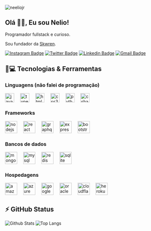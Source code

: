 <p align="left"><img src="https://komarev.com/ghpvc/?username=neeliojr" alt="neeliojr" /></p>

<h2 align="left">Olá 👋🏼, Eu sou Nelio!</h2>
<p align = "justify">Programador fullstack e curioso.</p>

Sou fundador da [Skwren](https://skwren.com).

[![Instagram Badge](https://img.shields.io/badge/-neeliojr-purple?style=flat-square&logo=instagram&logoColor=white&link=https://instagram.com/nelioalvesjunior)](https://instagram.com/nelioalvesjunior)
[![Twitter Badge](https://img.shields.io/badge/-neeliojr-blue?style=flat-square&logo=Twitter&logoColor=white&link=https:twitter.com/oilenj)](https:twitter.com/oilenj)
[![Linkedin Badge](https://img.shields.io/badge/-neeliojr-blue?style=flat-square&logo=Linkedin&logoColor=white&link=https://www.linkedin.com/in/nelio-júnior-349540207/)](https://www.linkedin.com/in/nelio-júnior-349540207)
[![Gmail Badge](https://img.shields.io/badge/-neeliojr@gmail.com-c14438?style=flat-square&logo=Gmail&logoColor=white&link=mailto:neeliojr@gmail.com)](mailto:neeliojr@gmail.com)

## 🚀💻 Tecnologias & Ferramentas

### Linguagens (não falei de programação)
<div align="left">
  <img src="https://cdn.jsdelivr.net/gh/devicons/devicon/icons/javascript/javascript-original.svg" height="30" alt="javascript logo"  />
  <img width="12" />
  <img src="https://cdn.jsdelivr.net/gh/devicons/devicon/icons/typescript/typescript-original.svg" height="30" alt="typescript logo"  />
  <img width="12" />
  <img src="https://cdn.jsdelivr.net/gh/devicons/devicon/icons/html5/html5-original.svg" height="30" alt="html5 logo"  />
  <img width="12" />
  <img src="https://cdn.jsdelivr.net/gh/devicons/devicon/icons/css3/css3-original.svg" height="30" alt="css3 logo"  />
  <img width="12" />
  <img src="https://cdn.jsdelivr.net/gh/devicons/devicon/icons/python/python-original.svg" height="30" alt="python logo"  />
  <img width="12" />
  <img src="https://cdn.jsdelivr.net/gh/devicons/devicon/icons/csharp/csharp-original.svg" height="30" alt="csharp logo"  />
</div>

### Frameworks
<div align="left">
  <img src="https://cdn.jsdelivr.net/gh/devicons/devicon/icons/nodejs/nodejs-original.svg" height="40" alt="nodejs logo"  />
  <img width="12" />
  <img src="https://cdn.jsdelivr.net/gh/devicons/devicon/icons/react/react-original.svg" height="40" alt="react logo"  />
  <img width="12" />
  <img src="https://cdn.jsdelivr.net/gh/devicons/devicon/icons/graphql/graphql-plain.svg" height="40" alt="graphql logo"  />
  <img width="12" />
  <img src="https://skillicons.dev/icons?i=express" height="40" alt="express logo"  />
  <img width="12" />
  <img src="https://cdn.jsdelivr.net/gh/devicons/devicon/icons/bootstrap/bootstrap-original.svg" height="40" alt="bootstrap logo"  />
</div>

### Bancos de dados
<div align="left">
  <img src="https://cdn.simpleicons.org/mongodb/47A248" height="40" alt="mongodb logo"  />
  <img width="12" />
  <img src="https://cdn.jsdelivr.net/gh/devicons/devicon/icons/mysql/mysql-original.svg" height="40" alt="mysql logo"  />
  <img width="12" />
  <img src="https://cdn.jsdelivr.net/gh/devicons/devicon/icons/redis/redis-original.svg" height="40" alt="redis logo"  />
  <img width="12" />
  <img src="https://cdn.simpleicons.org/sqlite/003B57" height="40" alt="sqlite logo"  />
</div>

### Hospedagens

<div align="left">
  <img src="https://cdn.iconscout.com/icon/free/png-256/free-aws-1869025-1583149.png" height="40" alt="amazonwebservices logo"  />
  <img width="12" />
  <img src="https://cdn.jsdelivr.net/gh/devicons/devicon/icons/azure/azure-original.svg" height="40" alt="azure logo"  />
  <img width="12" />
  <img src="https://cdn.jsdelivr.net/gh/devicons/devicon/icons/googlecloud/googlecloud-original.svg" height="40" alt="googlecloud logo"  />
  <img width="12" />
  <img src="https://cdn.simpleicons.org/oracle/F80000" height="40" alt="oracle logo"  />
  <img width="12" />
  <img src="https://cdn.simpleicons.org/cloudflare/F38020" height="40" alt="cloudflare logo"  />
  <img width="12" />
  <img src="https://cdn.jsdelivr.net/gh/devicons/devicon/icons/heroku/heroku-original.svg" height="40" alt="heroku logo"  />
</div>


## ⚡ GitHub Status

![Github Stats](https://github-readme-stats.vercel.app/api?username=neeliojr&show_icons=true&count_private=true&show_icons=true&include_all_commits=true)
![Top Langs](https://github-readme-stats.vercel.app/api/top-langs/?username=neeliojr&hide=TeX&layout=compact)
